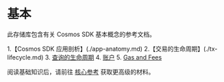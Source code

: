 <!--
order: false
parent:
  order: 2
-->

# 基本

此存储库包含有关 Cosmos SDK 基本概念的参考文档。

1.【Cosmos SDK 应用剖析】(./app-anatomy.md)
2.【交易的生命周期】(./tx-lifecycle.md)
3. [查询的生命周期](./query-lifecycle.md)
4. [账户](./accounts.md)
5. [Gas and Fees](./gas-fees.md)

阅读基础知识后，请前往 [核心参考](../core/README.md) 获取更高级的材料。